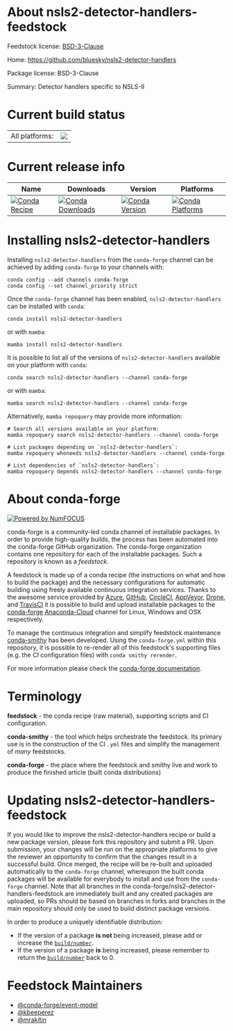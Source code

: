 About nsls2-detector-handlers-feedstock
=======================================

Feedstock license: [BSD-3-Clause](https://github.com/conda-forge/nsls2-detector-handlers-feedstock/blob/main/LICENSE.txt)

Home: https://github.com/bluesky/nsls2-detector-handlers

Package license: BSD-3-Clause

Summary: Detector handlers specific to NSLS-II

Current build status
====================


<table><tr><td>All platforms:</td>
    <td>
      <a href="https://dev.azure.com/conda-forge/feedstock-builds/_build/latest?definitionId=13458&branchName=main">
        <img src="https://dev.azure.com/conda-forge/feedstock-builds/_apis/build/status/nsls2-detector-handlers-feedstock?branchName=main">
      </a>
    </td>
  </tr>
</table>

Current release info
====================

| Name | Downloads | Version | Platforms |
| --- | --- | --- | --- |
| [![Conda Recipe](https://img.shields.io/badge/recipe-nsls2--detector--handlers-green.svg)](https://anaconda.org/conda-forge/nsls2-detector-handlers) | [![Conda Downloads](https://img.shields.io/conda/dn/conda-forge/nsls2-detector-handlers.svg)](https://anaconda.org/conda-forge/nsls2-detector-handlers) | [![Conda Version](https://img.shields.io/conda/vn/conda-forge/nsls2-detector-handlers.svg)](https://anaconda.org/conda-forge/nsls2-detector-handlers) | [![Conda Platforms](https://img.shields.io/conda/pn/conda-forge/nsls2-detector-handlers.svg)](https://anaconda.org/conda-forge/nsls2-detector-handlers) |

Installing nsls2-detector-handlers
==================================

Installing `nsls2-detector-handlers` from the `conda-forge` channel can be achieved by adding `conda-forge` to your channels with:

```
conda config --add channels conda-forge
conda config --set channel_priority strict
```

Once the `conda-forge` channel has been enabled, `nsls2-detector-handlers` can be installed with `conda`:

```
conda install nsls2-detector-handlers
```

or with `mamba`:

```
mamba install nsls2-detector-handlers
```

It is possible to list all of the versions of `nsls2-detector-handlers` available on your platform with `conda`:

```
conda search nsls2-detector-handlers --channel conda-forge
```

or with `mamba`:

```
mamba search nsls2-detector-handlers --channel conda-forge
```

Alternatively, `mamba repoquery` may provide more information:

```
# Search all versions available on your platform:
mamba repoquery search nsls2-detector-handlers --channel conda-forge

# List packages depending on `nsls2-detector-handlers`:
mamba repoquery whoneeds nsls2-detector-handlers --channel conda-forge

# List dependencies of `nsls2-detector-handlers`:
mamba repoquery depends nsls2-detector-handlers --channel conda-forge
```


About conda-forge
=================

[![Powered by
NumFOCUS](https://img.shields.io/badge/powered%20by-NumFOCUS-orange.svg?style=flat&colorA=E1523D&colorB=007D8A)](https://numfocus.org)

conda-forge is a community-led conda channel of installable packages.
In order to provide high-quality builds, the process has been automated into the
conda-forge GitHub organization. The conda-forge organization contains one repository
for each of the installable packages. Such a repository is known as a *feedstock*.

A feedstock is made up of a conda recipe (the instructions on what and how to build
the package) and the necessary configurations for automatic building using freely
available continuous integration services. Thanks to the awesome service provided by
[Azure](https://azure.microsoft.com/en-us/services/devops/), [GitHub](https://github.com/),
[CircleCI](https://circleci.com/), [AppVeyor](https://www.appveyor.com/),
[Drone](https://cloud.drone.io/welcome), and [TravisCI](https://travis-ci.com/)
it is possible to build and upload installable packages to the
[conda-forge](https://anaconda.org/conda-forge) [Anaconda-Cloud](https://anaconda.org/)
channel for Linux, Windows and OSX respectively.

To manage the continuous integration and simplify feedstock maintenance
[conda-smithy](https://github.com/conda-forge/conda-smithy) has been developed.
Using the ``conda-forge.yml`` within this repository, it is possible to re-render all of
this feedstock's supporting files (e.g. the CI configuration files) with ``conda smithy rerender``.

For more information please check the [conda-forge documentation](https://conda-forge.org/docs/).

Terminology
===========

**feedstock** - the conda recipe (raw material), supporting scripts and CI configuration.

**conda-smithy** - the tool which helps orchestrate the feedstock.
                   Its primary use is in the construction of the CI ``.yml`` files
                   and simplify the management of *many* feedstocks.

**conda-forge** - the place where the feedstock and smithy live and work to
                  produce the finished article (built conda distributions)


Updating nsls2-detector-handlers-feedstock
==========================================

If you would like to improve the nsls2-detector-handlers recipe or build a new
package version, please fork this repository and submit a PR. Upon submission,
your changes will be run on the appropriate platforms to give the reviewer an
opportunity to confirm that the changes result in a successful build. Once
merged, the recipe will be re-built and uploaded automatically to the
`conda-forge` channel, whereupon the built conda packages will be available for
everybody to install and use from the `conda-forge` channel.
Note that all branches in the conda-forge/nsls2-detector-handlers-feedstock are
immediately built and any created packages are uploaded, so PRs should be based
on branches in forks and branches in the main repository should only be used to
build distinct package versions.

In order to produce a uniquely identifiable distribution:
 * If the version of a package **is not** being increased, please add or increase
   the [``build/number``](https://docs.conda.io/projects/conda-build/en/latest/resources/define-metadata.html#build-number-and-string).
 * If the version of a package **is** being increased, please remember to return
   the [``build/number``](https://docs.conda.io/projects/conda-build/en/latest/resources/define-metadata.html#build-number-and-string)
   back to 0.

Feedstock Maintainers
=====================

* [@conda-forge/event-model](https://github.com/conda-forge/event-model/)
* [@kbeeperez](https://github.com/kbeeperez/)
* [@mrakitin](https://github.com/mrakitin/)


<!-- dummy commit to enable rerendering -->

